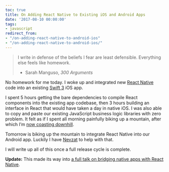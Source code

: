 ```yaml
---
toc: true
title: On Adding React Native to Existing iOS and Android Apps
date: '2017-08-10 00:00:00'
tags:
- javascript
redirect_from:
- "/on-adding-react-native-to-android-ios"
- "/on-adding-react-native-to-android-ios/"
---
```


> I write in defense of the beliefs I fear are least defensible. Everything else feels like homework.   
> - Sarah Manguso, _300 Arguments_

No homework for me today. I woke up and integrated new [React Native](https://facebook.github.io/react-native/) code into an existing [Swift 3](https://swift.org) iOS app.

I spent 5 hours getting the bare dependencies to compile React components into the existing app codebase, then 3 hours building an interface in React that would have taken a day in native iOS. I was also able to copy and paste our existing JavaScript business logic libraries with zero problem. It felt as if I spent all morning painfully biking up a mountain, after which I’m [now coasting downhill](https://www.youtube.com/watch?v=fYGPcfUqzL0).

Tomorrow is biking up the mountain to integrate React Native into our Android app. Luckily I have [Nevzat](https://gitlab.com/nevzat) to help with that.

I will write up all of this once a full release cycle is complete.

**Update:** This made its way into [a full talk on bridging native apps with React Native](http://ghpages.joshbeckman.org/presents/bridge-existing-ios-android-apps-react-native/).

